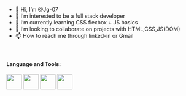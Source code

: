 - 👋 Hi, I’m @Jg-07
- 👀 I’m interested to be a full stack developer
- 🌱 I’m currently learning CSS flexbox  + JS basics
- 💞️ I’m looking to collaborate on projects with HTML,CSS,JS(DOM)
- 📫 How to reach me through linked-in or Gmail
<br />

#### Language and Tools: 
<div>
<img src="https://user-images.githubusercontent.com/73826061/111089502-3781d480-8552-11eb-9419-2488c34eff7d.png" width= 40px hight=40px  style="padding=10px;"/>	     <img src="https://user-images.githubusercontent.com/73826061/111090149-b4ae4900-8554-11eb-8494-277c7b0010f9.png" width= 40px hight=40px />		         <img src="https://user-images.githubusercontent.com/73826061/111090130-9ea08880-8554-11eb-9c73-8b4c6a5ab0be.png"  width= 40px hight=40px />		      <img src="https://user-images.githubusercontent.com/73826061/111090047-42d5ff80-8554-11eb-8611-f556fd34b8b3.png" width= 40px hight=40px />
</div>


<!---
Jg-07/Jg-07 is a ✨ special ✨ repository because its `README.md` (this file) appears on your GitHub profile.
You can click the Preview link to take a look at your changes.
--->
